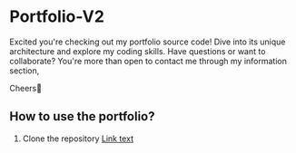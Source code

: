 ﻿# Portfolio-V2

Excited you're checking out my portfolio source code! Dive into its unique architecture and explore my coding skills. Have questions or want to collaborate? You're more than open to contact me through my information section,

Cheers👋


<h2>How to use the portfolio?</h2>

1. Clone the repository
[Link text](https://www.example.com)
